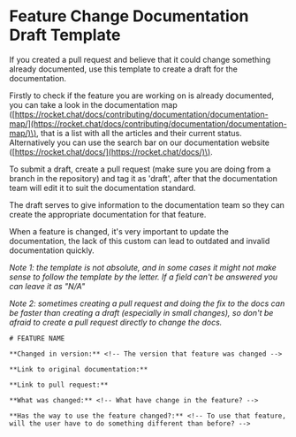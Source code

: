 # Feature Change Documentation Draft Template

If you created a pull request and believe that it could change something already documented, use this template to create a draft for the documentation.

Firstly to check if the feature you are working on is already documented, you can take a look in the documentation map \([https://rocket.chat/docs/contributing/documentation/documentation-map/](https://rocket.chat/docs/contributing/documentation/documentation-map/)\), that is a list with all the articles and their current status. Alternatively you can use the search bar on our documentation website \([https://rocket.chat/docs/](https://rocket.chat/docs/)\).

To submit a draft, create a pull request \(make sure you are doing from a branch in the repository\) and tag it as 'draft', after that the documentation team will edit it to suit the documentation standard.

The draft serves to give information to the documentation team so they can create the appropriate documentation for that feature.

When a feature is changed, it's very important to update the documentation, the lack of this custom can lead to outdated and invalid documentation quickly.

_Note 1: the template is not absolute, and in some cases it might not make sense to follow the template by the letter. If a field can't be answered you can leave it as "N/A"_

_Note 2: sometimes creating a pull request and doing the fix to the docs can be faster than creating a draft \(especially in small changes\), so don't be afraid to create a pull request directly to change the docs._

```text
# FEATURE NAME

**Changed in version:** <!-- The version that feature was changed -->

**Link to original documentation:**

**Link to pull request:**

**What was changed:** <!-- What have change in the feature? -->

**Has the way to use the feature changed?:** <!-- To use that feature, will the user have to do something different than before? -->
```

